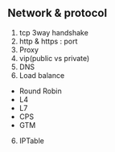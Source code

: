 ## Network & protocol
1. tcp 3way handshake
2. http & https : port
2. Proxy
3. vip(public vs private)
4. DNS
5. Load balance 
 - Round Robin
 - L4
 - L7
 - CPS
 - GTM
6. IPTable